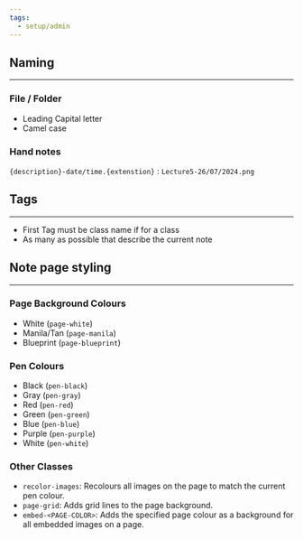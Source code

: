 ```yaml
---
tags:
  - setup/admin
---
```

## Naming
---
### File / Folder  
- Leading Capital letter
- Camel case 

### Hand notes
`{description}-date/time.{extenstion}` : `Lecture5-26/07/2024.png`


## Tags
---
- First Tag must be class name if for a class
- As many as possible that describe the current note

## Note page styling
---
### Page Background Colours
- White (`page-white`)
- Manila/Tan (`page-manila`)
- Blueprint (`page-blueprint`)

### Pen Colours
- Black (`pen-black`)
- Gray (`pen-gray`)
- Red (`pen-red`)
- Green (`pen-green`)
- Blue (`pen-blue`)
- Purple (`pen-purple`)
- White (`pen-white`)

### Other Classes
- `recolor-images`: Recolours all images on the page to match the current pen colour.
- `page-grid`: Adds grid lines to the page background.
- `embed-<PAGE-COLOR>`: Adds the specified page colour as a background for all embedded images on a page.


